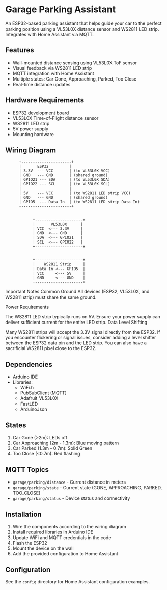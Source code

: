 # Garage Parking Assistant

An ESP32-based parking assistant that helps guide your car to the perfect parking position using a VL53L0X distance sensor and WS2811 LED strip. Integrates with Home Assistant via MQTT.

## Features
- Wall-mounted distance sensing using VL53L0X ToF sensor
- Visual feedback via WS2811 LED strip
- MQTT integration with Home Assistant
- Multiple states: Car Gone, Approaching, Parked, Too Close
- Real-time distance updates

## Hardware Requirements
- ESP32 development board
- VL53L0X Time-of-Flight distance sensor
- WS2811 LED strip
- 5V power supply
- Mounting hardware

## Wiring Diagram
          +----------------------+
          |       ESP32         |
          | 3.3V  --- VCC       | (to VL53L0X VCC)
          | GND   --- GND       | (shared ground)
          | GPIO21 --- SDA      | (to VL53L0X SDA)
          | GPIO22 --- SCL      | (to VL53L0X SCL)
          |                     |
          | 5V    --- VCC       | (to WS2811 LED strip VCC)
          | GND   --- GND       | (shared ground)
          | GPIO5  --- Data In  | (to WS2811 LED strip Data In)
          +----------------------+
          
          
                +---------------------+
                |       VL53L0X      |
                | VCC  <--- 3.3V     |
                | GND  <--- GND      |
                | SDA  <--- GPIO21   |
                | SCL  <--- GPIO22   |
                +---------------------+


                +---------------------+
                |    WS2811 Strip     | 
                | Data In <--- GPIO5  |
                | VCC     <--- 5V     |
                | GND     <--- GND    |
                +---------------------+

Important Notes
Common Ground
All devices (ESP32, VL53L0X, and WS2811 strip) must share the same ground.

Power Requirements

The WS2811 LED strip typically runs on 5V.
Ensure your power supply can deliver sufficient current for the entire LED strip.
Data Level Shifting

Many WS2811 strips will accept the 3.3V signal directly from the ESP32.
If you encounter flickering or signal issues, consider adding a level shifter between the ESP32 data pin and the LED strip. You can also have a sacrificial WS2811 pixel close to the ESP32.

## Dependencies
- Arduino IDE
- Libraries:
  - WiFi.h
  - PubSubClient (MQTT)
  - Adafruit_VL53L0X
  - FastLED
  - ArduinoJson

## States
1. Car Gone (>2m): LEDs off
2. Car Approaching (2m - 1.3m): Blue moving pattern
3. Car Parked (1.3m - 0.7m): Solid Green
4. Too Close (<0.7m): Red flashing

## MQTT Topics
- `garage/parking/distance` - Current distance in meters
- `garage/parking/state` - Current state (GONE, APPROACHING, PARKED, TOO_CLOSE)
- `garage/parking/status` - Device status and connectivity

## Installation
1. Wire the components according to the wiring diagram
2. Install required libraries in Arduino IDE
3. Update WiFi and MQTT credentials in the code
4. Flash the ESP32
5. Mount the device on the wall
6. Add the provided configuration to Home Assistant

## Configuration
See the `config` directory for Home Assistant configuration examples.
